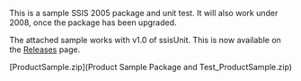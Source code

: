 This is a sample SSIS 2005 package and unit test. It will also work under 2008, once the package has been upgraded. 

The attached sample works with v1.0 of ssisUnit. This is now available on the [Releases](http://www.codeplex.com/ssisUnit/Release/ProjectReleases.aspx) page.

[ProductSample.zip](Product Sample Package and Test_ProductSample.zip)
